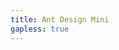 ```yaml
---
title: Ant Design Mini
gapless: true
---
```


<!-- <code src="./components/home.tsx" inline="true"></code> -->
